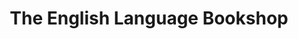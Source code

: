 ---
title: "The English Language Bookshop"
url: /brighton/the-english-language-bookshop/
shop: books
---